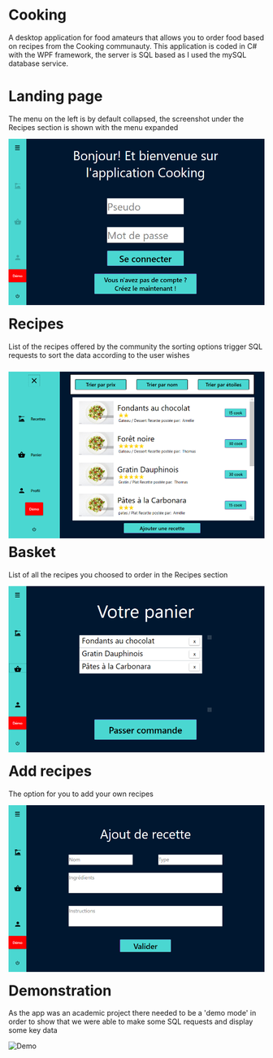 # Cooking
A desktop application for food amateurs that allows you to order food based on recipes from the Cooking communauty. This application is coded in C# with the WPF framework, the server is SQL based as I used the mySQL database service.

# Landing page
The menu on the left is by default collapsed, the screenshot under the Recipes section is shown with the menu expanded

<img src="Screenshots/Accueil.png"
     alt="Accueil"
     style="float: left; margin-right: 10px; margin-bottom: 20px" />

# Recipes
List of the recipes offered by the community the sorting options trigger SQL requests to sort the data according to the user wishes

<img src="Screenshots/RecettesEtendues.png"
     alt="Recettes"
     style="float: left; margin-right: 10px; margin-bottom: 10px; margin-top: 10px" />

# Basket
List of all the recipes you choosed to order in the Recipes section

<img src="Screenshots/Panier.png"
     alt="Panier"
     style="float: left; margin-right: 10px; margin-bottom: 20px" />
     
# Add recipes
The option for you to add your own recipes

<img src="Screenshots/Ajouter.png"
     alt="Accueil"
     style="float: left; margin-right: 10px; margin-bottom: 20px" />
     
# Demonstration
As the app was an academic project there needed to be a 'demo mode' in order to show that we were able to make some SQL requests and display some key data

<img src="Screenshots/Démo.png"
     alt="Demo"
     style="float: left; margin-right: 10px; margin-bottom: 20px" />
  
